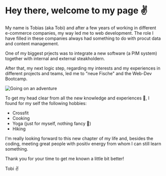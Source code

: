 # Hey there, welcome to my page ✌️

My name is Tobias (aka Tobi) and after a few years of working in different e-commerce companies, my way led me to web development.
The role I have filled in these companies always had something to do with procut data and content management.

One of my biggest prjects was to integrate a new software (a PIM system) together with internal and external steakholdern.

After that, my next logic step, regarding my interests and my experiences in different projects and teams, led me to "neue Fische" and the Web-Dev Bootcamp.

![Going on an adventure](https://media3.giphy.com/media/VGG8UY1nEl66Y/giphy.gif?cid=ecf05e477mfn91q4kqzduh1oy2lqf6evvevdgt0hygwey1dm&ep=v1_gifs_search&rid=giphy.gif&ct=g)

To get my head clear from all the new knowledge and experiences 🤯, I found for my self the following hobbies:

- Crossfit
- Cooking
- Yoga (just for myself, nothing fancy 🧘)
- Hiking

I'm really looking forward to this new chapter of my life and, besides the coding, meeting great people with positiv energy from whom I can still learn something.

Thank you for your time to get me known a little bit better!

Tobi ✌️
